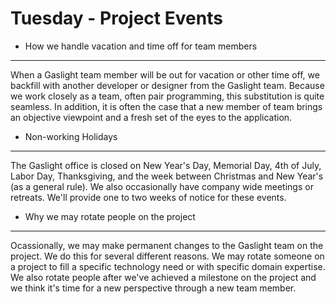 Tuesday - Project Events
========================

* How we handle vacation and time off for team members
------------------------------------------------------
When a Gaslight team member will be out for vacation or other time off, we
backfill with another developer or designer from the Gaslight team. Because we
work closely as a team, often pair programming, this substitution is quite
seamless. In addition, it is often the case that a new member of team brings an
objective viewpoint and a fresh set of the eyes to the application.

* Non-working Holidays
----------------------
The Gaslight office is closed on New Year's Day, Memorial Day, 4th of July,
Labor Day, Thanksgiving, and the week between Christmas and New Year's (as a
general rule). We also occasionally have company wide meetings or retreats.
We'll provide one to two weeks of notice for these events.

* Why we may rotate people on the project
-----------------------------------------
Ocassionally, we may make permanent changes to the Gaslight team on the
project. We do this for several different reasons. We may rotate someone on a
project to fill a specific technology need or with specific domain expertise.
We also rotate people after we've achieved a milestone on the project and we
think it's time for a new perspective through a new team member.

